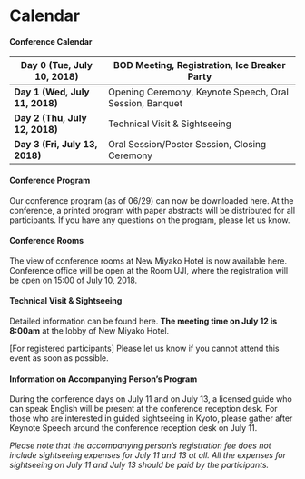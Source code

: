 # Calendar

#### **Conference Calendar**

| **Day 0 (Tue, July 10, 2018)** | BOD Meeting, Registration, Ice Breaker Party            |
| ------------------------------ | ------------------------------------------------------- |
| **Day 1 (Wed, July 11, 2018)** | Opening Ceremony, Keynote Speech, Oral Session, Banquet |
| **Day 2 (Thu, July 12, 2018)** | Technical Visit & Sightseeing                           |
| **Day 3 (Fri, July 13, 2018)** | Oral Session/Poster Session, Closing Ceremony           |

#### Conference Program

Our conference program (as of 06/29) can now be downloaded here. At the conference, a printed program with paper abstracts will be distributed for all participants. If you have any questions on the program, please let us know.

&#x20;

#### Conference Rooms

The view of conference rooms at New Miyako Hotel is now available here. Conference office will be open at the Room UJI, where the registration will be open on 15:00 of July 10, 2018.

&#x20;

#### Technical Visit & Sightseeing

Detailed information can be found here. **The meeting time on July 12 is 8:00am** at the lobby of New Miyako Hotel.

\[For registered participants] Please let us know if you cannot attend this event as soon as possible.

&#x20;

#### Information on Accompanying Person’s Program

During the conference days on July 11 and on July 13, a licensed guide who can speak English will be present at the conference reception desk. For those who are interested in guided sightseeing in Kyoto, please gather after Keynote Speech around the conference reception desk on July 11.

_Please note that the accompanying person’s registration fee does not include sightseeing expenses for July 11 and 13 at all.  All the expenses for sightseeing on July 11 and July 13 should be paid by the participants._
